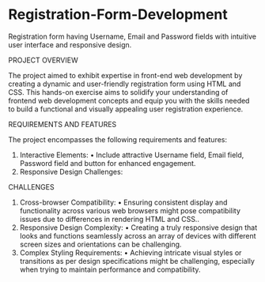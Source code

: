 
# Registration-Form-Development
 Registration form having Username, Email and Password fields with intuitive user interface and responsive design.

PROJECT OVERVIEW

The project aimed to exhibit expertise in front-end web development by creating a dynamic and user-friendly registration form using HTML and CSS. This hands-on exercise aims to solidify your understanding of frontend web development concepts and equip you with the skills needed to build a functional and visually appealing user registration experience.

REQUIREMENTS AND FEATURES

The project encompasses the following requirements and features:
1.	Interactive Elements:
•	Include attractive Username field, Email field, Password field and button for enhanced engagement.
2.	Responsive Design Challenges:

CHALLENGES
1.  Cross-browser Compatibility:
•	Ensuring consistent display and functionality across various web browsers might pose compatibility issues due to differences in rendering HTML and CSS..
2.  Responsive Design Complexity:
•	Creating a truly responsive design that looks and functions seamlessly across an array of devices with different screen sizes and orientations can be challenging.
5.  Complex Styling Requirements:
•	Achieving intricate visual styles or transitions as per design specifications might be challenging, especially when trying to maintain performance and compatibility.